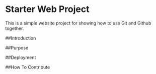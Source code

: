 # Starter Web Project

This is a simple website project for showing how to use Git and Github together.

##Introduction

##Purpose

##Deployment

##How To Contribute